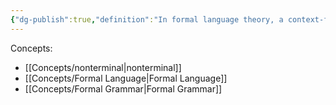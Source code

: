 ```yaml
---
{"dg-publish":true,"definition":"In formal language theory, a context-free grammar (CFG) is a formal grammar whose production rules can be applied to a nonterminal symbol regardless of its context.","aliases":["CFG"],"url":"https://en.wikipedia.org/wiki/Context-free_grammar","tags":["concept/SRE"],"permalink":"/concepts/context-free-grammars/","dgPassFrontmatter":true}
---
```


Concepts:
- [[Concepts/nonterminal\|nonterminal]]
- [[Concepts/Formal Language\|Formal Language]]
- [[Concepts/Formal Grammar\|Formal Grammar]]
